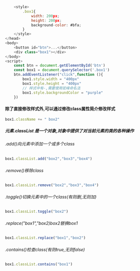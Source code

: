 ```js
    <style>
        .box1{
            width: 200px;
            height: 200px;
            background-color: #bfa;
        }
    </style>
</head>
<body>
    <button id="btn">...</button>
    <div class="box1"></div>
</body>
<script>
    const btn = document.getElementById('btn')
    const box1 = document.querySelector('.box1')
    btn.addEventListener("click",function (){
        box1.style.width = "400px"
        box1.style.height = "400px"
        // 样式中有-,需要使用驼峰命名法
        box1.style.backgroundColor = "purple"
    })
```

#### 除了直接修改样式外,可以通过修改class属性简介修改样式

```js
box1.className += " box2"
```

##### 元素.classList 是一个对象,对象中提供了对当前元素的类的各种操作

###### .add()向元素中添加一个或多个class

```js
box1.classList.add("box2","box3","box4")
```

###### .remove()移除class

```js
box1.classList.remove("box2","box3","box4")
```

###### .toggle()切换元素中的一个class(有则删,无则加)

```js
box1.classList.toggle("box2")
```

###### .replace("box1","box2)box2替换box1

```js
box1.classList.replace("box1","box2")
```

###### .contains()检查class(有则true,无则false)

```js
box1.classList.contains("box1")
```


